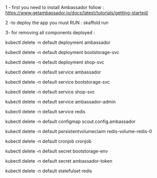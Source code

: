 1 - first you need to install Ambassador 
    follow : https://www.getambassador.io/docs/latest/tutorials/getting-started/

2 -to deploy the app you must RUN : skaffold run 

3- for removing all components deployed :

kubectl delete -n default deployment ambassador

kubectl delete -n default deployment bootstorage-svc

kubectl delete -n default deployment shop-svc

kubectl delete -n default service ambassador

kubectl delete -n default service bootstorage-svc

kubectl delete -n default service shop-svc

kubectl delete -n default service ambassador-admin

kubectl delete -n default service redis

kubectl delete -n default configmap scout.config.ambassador

kubectl delete -n default persistentvolumeclaim redis-volume-redis-0

kubectl delete -n default cronjob cronjob

kubectl delete -n default secret bootstorage-env

kubectl delete -n default secret ambassador-token

kubectl delete -n default statefulset redis
